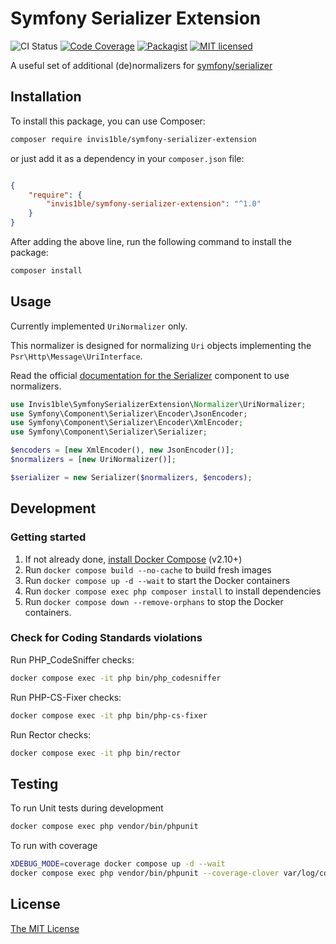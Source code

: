 Symfony Serializer Extension
============================

![CI Status](https://github.com/Invis1ble/symfony-serializer-extension/actions/workflows/ci.yml/badge.svg?event=push)
[![Code Coverage](https://codecov.io/gh/Invis1ble/symfony-serializer-extension/graph/badge.svg?token=AQRIP417A4)](https://codecov.io/gh/Invis1ble/symfony-serializer-extension)
[![Packagist](https://img.shields.io/packagist/v/Invis1ble/symfony-serializer-extension.svg)](https://packagist.org/packages/Invis1ble/symfony-serializer-extension)
[![MIT licensed](https://img.shields.io/badge/license-MIT-blue.svg)](./LICENSE)

A useful set of additional (de)normalizers for [symfony/serializer](https://github.com/symfony/serializer)

Installation
------------

To install this package, you can use Composer:

```sh
composer require invis1ble/symfony-serializer-extension
```

or just add it as a dependency in your `composer.json` file:

```json

{
    "require": {
        "invis1ble/symfony-serializer-extension": "^1.0"
    }
}
```

After adding the above line, run the following command to install the package:

```sh
composer install
```


Usage
-----------

Currently implemented `UriNormalizer` only.

This normalizer is designed for normalizing `Uri` objects implementing the `Psr\Http\Message\UriInterface`.

Read the official [documentation for the Serializer](https://symfony.com/doc/current/components/serializer.html#usage) component to use normalizers.

```php
use Invis1ble\SymfonySerializerExtension\Normalizer\UriNormalizer;
use Symfony\Component\Serializer\Encoder\JsonEncoder;
use Symfony\Component\Serializer\Encoder\XmlEncoder;
use Symfony\Component\Serializer\Serializer;

$encoders = [new XmlEncoder(), new JsonEncoder()];
$normalizers = [new UriNormalizer()];

$serializer = new Serializer($normalizers, $encoders);
```


Development
-----------

### Getting started

1. If not already done, [install Docker Compose](https://docs.docker.com/compose/install/) (v2.10+)
2. Run `docker compose build --no-cache` to build fresh images
3. Run `docker compose up -d --wait` to start the Docker containers
4. Run `docker compose exec php composer install` to install dependencies
5. Run `docker compose down --remove-orphans` to stop the Docker containers.

### Check for Coding Standards violations

Run PHP_CodeSniffer checks:

```sh
docker compose exec -it php bin/php_codesniffer
```

Run PHP-CS-Fixer checks:

```sh
docker compose exec -it php bin/php-cs-fixer
```

Run Rector checks:

```sh
docker compose exec -it php bin/rector
```


Testing
-------

To run Unit tests during development

```sh
docker compose exec php vendor/bin/phpunit
```

To run with coverage

```sh
XDEBUG_MODE=coverage docker compose up -d --wait
docker compose exec php vendor/bin/phpunit --coverage-clover var/log/coverage-clover.xml
```


License
-------

[The MIT License](./LICENSE)
